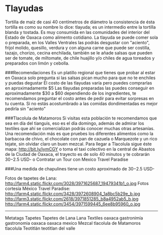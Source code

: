 Tlayudas
==========================================================================================
Tortilla de maíz de casi 40 centímetros de diámetro la consistencia de ésta tortilla es como su nombre lo dice: tlayuda; es un intermedio entre la tortilla blanda y tostada. Es muy consumida en las comunidades del interior del Estado de Oaxaca como alimento cotidiano. La tlayuda se puede comer sola o preparada, en los Valles Ventrales las podrás desgustar con "aciento", frijol molido, quesillo, verdura y con alguna carne que puede ser costilla, tazajo, chorizo, cecina enchilada, también se le añade salsas que pueden ser de tomate, de miltomate, de chile huajillo y/o chiles de agua toreados y preparados con limón y cebolla. 


###Recomendaciones
Es un platillo regional que tienes que probar al estar en Oaxaca solo pregunta si las salsas pican mucho para que no te enchiles y puedas degustar
El costo de las tlayudas varía pero puedes comprarlas en aproximadamente $5
Las tlayudas preparadas las puedes conseguir en aproximadamente $30 a $60 dependiendo de los ingredientes, te recomendamos preguntar el costo antes de pedir para evitar sorpresas en tu cuenta. 
Si no estás acostumbrado a las comidas dondimentadas es mejor pedirla sin "aciento"


###Tlacolula de Matamoros
Si visitas esta población te recomendamos que sea en día del tianguis, eso es el día domingo, además de admirar los textiles que ahí se comercializan podrás conocer muchas otras artesanías. Una recomendación más es que pruebes los diferentes alimentos como la barbacoa de chivo, el chocolate con pan de cazuela o Marquezote y un rico tejate, sin olvidar claro un buen mezcal. 
Para llegar a Tlacolula sigue éste mapa: http://bit.ly/iymCGY
o toma el taxi colectivo en la central de Abastos de la Ciudad de Oaxaca, el trayecto es de solo 40 minutos y te cobrarán $30 -$2.5 USD- 
o Contratar un Tour con Mexico Travel Paradise

###Una medida de chapulines tiene un costo aproximado de $30 -$2.5 USD- 

Fotos de tapetes de Lana: http://farm4.static.flickr.com/3028/3971625687_19479341b1_o.jpg
Fotos cortesía México Travel Paradise: http://farm4.static.flickr.com/3428/3972608904_1a8bc5b29e_b.jpg
http://farm3.static.flickr.com/2618/3971851285_b8a4952ab5_b.jpg
http://farm4.static.flickr.com/3454/3971599445_6ee8b95960_o.jpg

_________________________
Metatags
Tapetes
Tapetes de Lana
Lana
Textiles
oaxaca
gastronimía
gastronomia
oaxaca
oaxaca mexico
Mezcal
tlacolula de Matamoros
tlacolula
Teotitlán
teotitlan del valle

